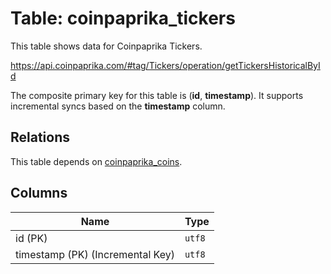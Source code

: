 # Table: coinpaprika_tickers

This table shows data for Coinpaprika Tickers.

https://api.coinpaprika.com/#tag/Tickers/operation/getTickersHistoricalById

The composite primary key for this table is (**id**, **timestamp**).
It supports incremental syncs based on the **timestamp** column.
## Relations

This table depends on [coinpaprika_coins](coinpaprika_coins.md).

## Columns

| Name          | Type          |
| ------------- | ------------- |
|id (PK)|`utf8`|
|timestamp (PK) (Incremental Key)|`utf8`|